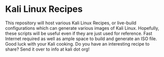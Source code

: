 Kali Linux Recipes
==================

This repository will host various Kali Linux Recipes, or live-build configurations which can generate various images of Kali Linux.
Hopefully, these scripts will be useful even if they are just used for reference. Fast Internet required as well as ample space to 
build and generate an ISO file. Good luck with your Kali cooking. Do you have an interesting recipe to share? Send it over to info at kali dot org!
